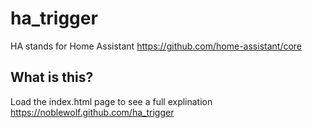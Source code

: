 # ha_trigger
HA stands for Home Assistant https://github.com/home-assistant/core
## What is this?
Load the index.html page to see a full explination https://noblewolf.github.com/ha_trigger
